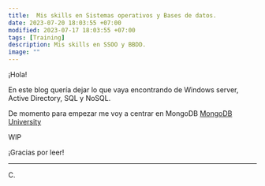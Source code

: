 ```yaml
---
title:  Mis skills en Sistemas operativos y Bases de datos. 
date: 2023-07-20 18:03:55 +07:00
modified: 2023-07-17 18:03:55 +07:00
tags: [Training]
description: Mis skills en SSOO y BBDD.
image: ""
---
```



¡Hola!

En este blog quería dejar lo que vaya encontrando de Windows server, Active Directory, SQL y NoSQL.

De momento para empezar me voy a centrar en MongoDB <a href="https://learn.mongodb.com" target="_blank" rel="nofollow"> MongoDB University</a>


WIP 

¡Gracias por leer!
<hr>
 C.








